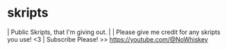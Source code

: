 # skripts
| Public Skripts, that I'm giving out.
|
| Please give me credit for any skripts you use! <3
| Subscribe Please! >> https://youtube.com/@NoWhiskey
